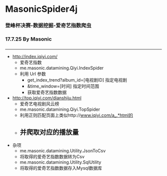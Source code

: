 # MasonicSpider4j
### 登峰杯决赛-数据挖掘-爱奇艺指数爬虫
### 17.7.25 By Masonic
### 

------

- http://index.iqiyi.com/ 
	- 爱奇艺指数
	- me.masonic.datamining.Qiyi.IndexSpider
	- 利用 Url 参数
		- get_index_trend?album_id=[电视剧ID] 指定电视剧
		- &time_window=[时间] 指定时间范围
		- 获取爱奇艺指数数据
- http://top.iqiyi.com/dianshiju.html
	- 爱奇艺电视剧风云榜
	- me.masonic.datamining.Qiyi.TopSpider
	- 利用正则匹配页面上类似http://www.iqiyi.com/a_.*html的
	- 并爬取对应的播放量
		- 
- 杂项
	- me.masonic.datamining.Utility.JsonToCsv
	- 将取得的爱奇艺指数数据转为Csv
	- me.masonic.datamining.Utility.SqlUtility
	- 将取得的爱奇艺指数数据存入Mysql数据库

